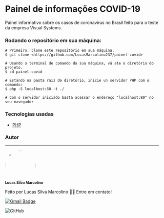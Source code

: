 # Painel de informações COVID-19

Painel informativo sobre os casos de coronavirus no Brasil feito para o teste da empresa Visual Systems.

### Rodando o repositório em sua máquina:

```
# Primeiro, clone este repositório em sua máquina.
$ git clone <https://github.com/LucasMarcolino237/painel-covid>

# Usando o terminal de comando da sua máquina, vá ate o diretório do projeto.
$ cd painel-covid

# Estando na pasta raiz do diretório, inicie un servidor PHP com o comando:
$ php -S localhost:80 -t ./

# Com o servidor iniciado basta acessar o endereço "localhost:80" no seu navegador
```
### Tecnologias usadas

- [PHP](https://www.php.net/)

### Autor
---

 <img style="border-radius: 50%;" src="https://avatars3.githubusercontent.com/u/65372359?s=96&v=4" width="100px;" alt=""/>
 <br />
 <sub><b>Lucas Silva Marcolino</b></sub>


Feito por Lucas Silva Marcolino 👋🏽 Entre em contato!

[![Gmail Badge](https://img.shields.io/badge/-lukamarc.dev@gmail.com-c14438?style=flat-square&logo=Gmail&logoColor=white&link=mailto:lukamarc.dev@gmail.co)](mailto:lukamarc.dev@gmail.co)

![GitHub](https://img.shields.io/github/license/LucasMarcolino237/painel-covid)
